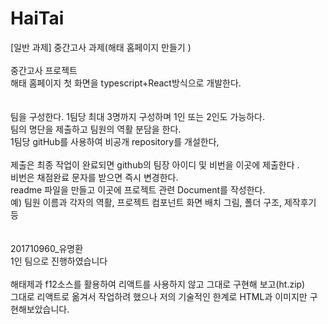 # HaiTai

[일반 과제] 중간고사 과제(해태 홈페이지 만들기 ) <br>
<br>
중간고사 프로젝트<br>
해태 홈페이지 첫 화면을 typescript+React방식으로 개발한다. <br>
<br>
<br>
팀을 구성한다.  1팀당 최대 3명까지 구성하며 1인 또는 2인도 가능하다. <br>
팀의 명단을 제출하고 팀원의 역활 분담을 한다. <br>
1팀당 gitHub를 사용하여 비공개 repository를 개설한다, <br>
<br>
제출은 최종 작업이 완료되면 github의  팀장 아이디 및 비번을 이곳에 제출한다 .<br>
비번은 채점완료 문자를 받으면 즉시 변경한다. <br>
 readme 파일을 만들고 이곳에 프로젝트 관련 Document를 작성한다.<br>
예) 팀원 이름과 각자의 역활,  프로젝트  컴포넌트 화면 배치 그림,  폴더 구조, 제작후기  등<br>
<br>
<br>
201710960_유명환<br>
1인 팀으로 진행하였습니다<br>
<br>
해태제과 f12소스를 활용하여 리액트를 사용하지 않고 그대로 구현해 보고(ht.zip)<br>
그대로 리액트로 옮겨서 작업하려 했으나 저의 기술적인 한계로 HTML과 이미지만 구현해보았습니다.<br>
